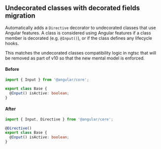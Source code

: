 ## Undecorated classes with decorated fields migration

Automatically adds a `Directive` decorator to undecorated classes that use Angular features. A
class is considered using Angular features if a class member is decorated (e.g. `@Input()`), or
if the class defines any lifecycle hooks.

This matches the undecorated classes compatibility logic in ngtsc that will be removed
as part of v10 so that the new mental model is enforced.    

#### Before
```ts
import { Input } from '@angular/core';

export class Base {
  @Input() isActive: boolean;
}
```

#### After
```ts
import { Input, Directive } from '@angular/core';

@Directive()
export class Base {
  @Input() isActive: boolean;
}
```
